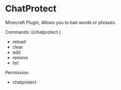 # ChatProtect
Minecraft Plugin, Allows you to ban words or phrases.

Commands: (/chatprotect <command>)
- reload
- clear
- add <word>
- remove <word>
- list

Permission:
- chatprotect
